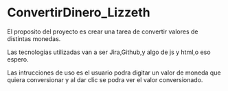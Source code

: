 # ConvertirDinero_Lizzeth
El proposito del proyecto es crear una tarea de convertir valores de distintas monedas.

Las tecnologias utilizadas van a ser Jira,Github,y algo de js y html,o eso espero.

Las intrucciones de uso es el usuario podra digitar un valor de moneda que quiera conversionar y al dar clic se podra ver el valor conversionado.